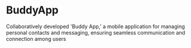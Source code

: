 # BuddyApp
Collaboratively developed 'Buddy App,' a mobile application for managing personal contacts and messaging, ensuring seamless communication and connection among users
